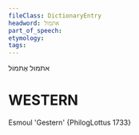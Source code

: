 ```yaml
---
fileClass: DictionaryEntry
headword: אתמול
part_of_speech: 
etymology: 
tags: 
---
```

אתמול
אֶתמוֹל

WESTERN
========

Esmoul 'Gestern' {PhilogLottus 1733}
